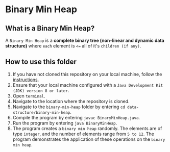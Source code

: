 # Binary Min Heap

## What is a Binary Min Heap?
A `Binary Min Heap` is a **complete binary tree (non-linear and dynamic data structure)** where `each` element is `<=` all of it's `children (if any)`.

## How to use this folder
1. If you have not cloned this repository on your local machine, follow the [instructions](https://github.com/shumarb/notes-and-code#how-to-use-this-repository).
2. Ensure that your local machine configured with a `Java Development Kit (JDK) version 8 or later`.
3. Open `terminal`.
4. Navigate to the location where the repository is cloned.
5. Navigate to the `binary-min-heap` folder by entering `cd data-structure/binary-min-heap`.
6. Compile the program by entering `javac BinaryMinHeap.java`.
7. Run the program by entering `java BinaryMinHeap`.
8. The program creates a `binary min heap` randomly. The elements are of type `integer`, and the number of elements range from `5 to 12`. The program demonstrates the application of these operations on the `binary min heap`.
